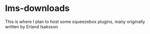 # lms-downloads
This is where I plan to host some squeezebox plugins, many originally written by Erland Isaksson
